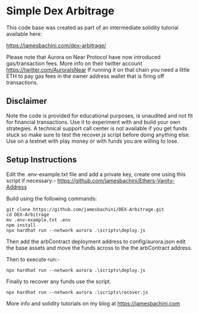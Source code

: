 # Simple Dex Arbitrage

This code base was created as part of an intermediate solidity tutorial available here:

https://jamesbachini.com/dex-arbitrage/

Please note that Aurora on Near Protocol have now introduced gas/transaction fees. More info on their twitter account https://twitter.com/AuroraIsNear
If running it on that chain you need a little ETH to pay gas fees in the owner address wallet that is firing off transactions.

## Disclaimer
Note the code is provided for educational purposes, is unaudited and not fit for financial transactions. Use it to experiment with and build your own strategies. A technical support call center is not available if you get funds stuck so make sure to test the recover.js script before doing anything else. Use on a testnet with play money or with funds you are willing to lose.

## Setup Instructions
Edit the .env-example.txt file and add a private key, create one using this script if necessary:-
https://github.com/jamesbachini/Ethers-Vanity-Address

Build using the following commands:

```shell
git clone https://github.com/jamesbachini/DEX-Arbitrage.git
cd DEX-Arbitrage
mv .env-example.txt .env
npm install
npx hardhat run --network aurora .\scripts\deploy.js
```

Then add the arbContract deployment address to config/aurora.json edit the base assets and move the funds across to the the arbContract address.

Then to execute run:-

```shell
npx hardhat run --network aurora .\scripts\deploy.js
```

Finally to recover any funds use the script.

```shell
npx hardhat run --network aurora .\scripts\recover.js
```

More info and solidity tutorials on my blog at https://jamesbachini.com
